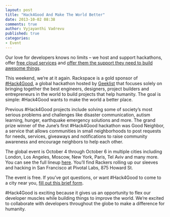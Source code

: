 ```yaml
---
layout: post
title: "Hack4Good And Make The World Better"
date: 2013-10-02 08:38
comments: true
author: Vyjayanthi Vadrevu
published: true
categories: 
- Event
---
```

Our love for developers knows no limits – we host and support hackathons, offer [free cloud services][1] and [offer them the support they need to build awesome things][2].

This weekend, we’re at it again. Rackspace is a gold sponsor of [#Hack4Good][4], a global hackathon hosted by [Geeklist][4] that focuses solely on bringing together the best engineers, designers, project builders and entrepreneurs in the world to build projects that help humanity. The goal is simple: #Hack4Good wants to make the world a better place.<!--More-->

Previous #Hack4Good projects include solving some of society’s most serious problems and challenges like disaster communication, autism learning, hunger, earthquake emergency solutions and more. The grand prize winner of the June’s first #Hack4Good hackathon was Good Neighbor, a service that allows communities in small neighborhoods to post requests for needs, services, giveaways and notifications to raise community awareness and encourage neighbors to help each other. 

The global event is October 4 through October 6 in multiple cities including London, Los Angeles, Moscow, New York, Paris, Tel Aviv and many more. You can see the full lineup [here][3]. You’ll find Rackers rolling up our sleeves and hacking in San Francisco at Pivotal Labs, 875 Howard St.

The event is free. If you’ve got questions, or want #Hack4Good to come to a city near you, [fill out this brief form][5].

 #Hack4Good is exciting because it gives us an opportunity to flex our developer muscles while building things to improve the world. We’re excited to collaborate with developers throughout the globe to make a difference for humanity.

[1]: http://developer.rackspace.com/blog/developer-love-welcome-to-the-rackspace-cloud-developer-discount.html
[2]: http://www.rackspace.com/blog/rackspace-developer-support-fanatical-support-for-your-code/
[3]: http://hack4good.io
[4]: https://geekli.st/about
[5]: https://docs.google.com/forms/d/1R7Xm3CE64xM7KbuLTpgLHA5kRFLPOdrhXuvwwIAomm8/viewform
